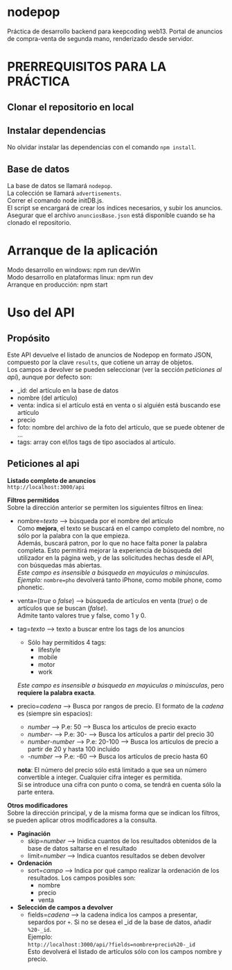 # nodepop
Práctica de desarrollo backend para keepcoding web13. 
Portal de anuncios de compra-venta de segunda mano, renderizado desde servidor.

# PRERREQUISITOS PARA LA PRÁCTICA
## Clonar el repositorio en local
## Instalar dependencias
No olvidar instalar las dependencias con el comando `npm install`.  
## Base de datos
La base de datos se llamará `nodepop`.  
La colección se llamará `advertisements`.  
Correr el comando node initDB.js.  
El script se encargará de crear los índices necesarios, y subir los anuncios.  
Asegurar que el archivo `anunciosBase.json` está disponible cuando se ha clonado
el repositorio.


# Arranque de la aplicación  
Modo desarrollo en windows: npm run devWin  
Modo desarrollo en plataformas linux: npm run dev  
Arranque en producción: npm start  

# Uso del API
## Propósito
Este API devuelve el listado de anuncios de Nodepop en formato JSON, compuesto por la clave `results`, que cotiene un array de objetos.  
Los campos a devolver se pueden seleccionar (ver la sección *peticiones al api*), aunque por defecto son:  
- _id: del artículo en la base de datos
- nombre (del artículo)
- venta: indica si el artículo está en venta o si alguién está buscando ese artículo
- precio
- foto: nombre del archivo de la foto del artículo, que se puede obtener de ...
- tags: array con el/los tags de tipo asociados al artículo.
## Peticiones al api
**Listado completo de anuncios**  
`http://localhost:3000/api`

**Filtros permitidos**  
Sobre la dirección anterior se permiten los siguientes
filtros en línea:  

- nombre=*texto* --> búsqueda por el nombre del artículo  
Como **mejora**, el texto se buscará en el campo completo
del nombre, no sólo por la palabra con la que empieza.  
Además, buscará patron, por lo que no hace falta poner
la palabra completa. Esto permitirá mejorar la experiencia de búsqueda del utilizador en la página web, y de las
solicitudes hechas desde el API, con búsquedas más abiertas.  
*Este campo es insensible a búsqueda en mayúculas o minúsculas.*   
*Ejemplo:* `nombre=pho` devolverá tanto iPhone, como mobile phone, como phonetic.  
- venta=(*true* o *false*) --> búsqueda de artículos en venta (*true*) o de artículos que se buscan (*false*).  
Admite tanto valores true y false, como 1 y 0.
- tag=*texto* --> texto a buscar entre los tags de los anuncios  
  - Sólo hay permitidos 4 tags:
    - lifestyle
    - mobile
    - motor
    - work  

  *Este campo es insensible a búsqueda en mayúculas o minúsculas*, pero **requiere la palabra exacta**.
- precio=*cadena* --> Busca por rangos de precio. El formato de la *cadena* es (siempre sin espacios):
  - *number* --> P.e: 50 --> Busca los articulos de precio exacto
  - *number*- --> P.e: 30- --> Busca los artículos a partir del precio 30
  - *number*-*number* --> P.e: 20-100 --> Busca los artículos de precio a partir de 20 y hasta 100 incluido
  - -*number* --> P.e: -60 --> Busca los artículos de precio hasta 60  
  
  **nota**: El número del precio sólo está limitado a que sea un número convertible a integer.
  Cualquier cifra integer es permitida.  
  Si se introduce una cifra con punto o coma, se
  tendrá en cuenta sólo la parte entera.   

**Otros modificadores**  
Sobre la dirección principal, y de la misma forma que se indican los filtros, se pueden aplicar otros modificadores a la consulta.
- **Paginación**
  - skip=*number* --> Inidica cuantos de los resultados obtenidos de la base de datos saltarse en el resultado
  - limit=*number* --> Indica cuantos resultados se deben devolver
- **Ordenación**  
  - sort=*campo* --> Indica por qué campo realizar la ordenación de los resultados. Los campos posibles son:
    - nombre
    - precio
    - venta
- **Selección de campos a devolver**
  - fields=*cadena* --> la cadena indica los campos a presentar, separdos por `+`. Si no se desea el _id de la base de datos, añadir `%20-_id`.  
  Ejemplo:  
  `http://localhost:3000/api/?fields=nombre+precio%20-_id`  
  Esto devolverá el listado de artículos sólo con los campos nombre y precio.  






